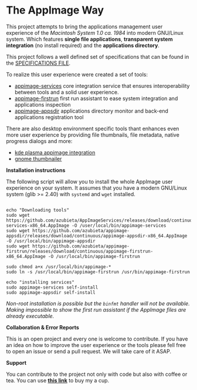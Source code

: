 # The AppImage Way

This project attempts to bring the applications management user experience of the *Macintosh 
System 1.0 ca. 1984* into modern GNU/Linux system. Which features **single file applications**, 
**transparent system integration** (no install required) and the **applications directory**.

This project follows a well defined set of specifications that can be found in the 
[SPECIFICATIONS FILE](https://github.com/azubieta/TheAppImageWay/blob/master/SPECIFICATION.md).

To realize this user experience were created a set of tools:
- [appimage-services](https://github.com/azubieta/AppImageServices) core integration service that ensures interoperability
 between tools and a solid user experience.
- [appimage-firstrun](https://github.com/azubieta/appimage-firstrun) first run assistant to ease system integration and applications inspection
- [appimage-appsdir](https://github.com/azubieta/appimage-appsdir) applications directory monitor and back-end applications 
registration tool

There are also desktop environment specific tools thant enhances even more user experience
by providing file thumbnails, file metadata, native progress dialogs and more:
- [kde plasma appimage integration](https://github.com/azubieta/plasma-appimage-integration)
- [gnome thumbnailer](https://github.com/azubieta/appimage-gnome-thumbnailer)



**Installation instructions**

The following script will allow you to install the whole AppImage user experience on your 
system. It assumes that you have a modern GNU/Linux system (glib >= 2.40) with `systemd` 
and `wget` installed. 

 
```

echo "Downloading tools"
sudo wget https://github.com/azubieta/AppImageServices/releases/download/continuous/appimage-services-x86_64.AppImage -O /user/local/bin/appimage-services
sudo wget https://github.com/azubieta/appimage-appsdir/releases/download/continuous/appimage-appsdir-x86_64.AppImage -O /usr/local/bin/appimage-appsdir
sudo wget https://github.com/azubieta/appimage-firstrun/releases/download/continuous/appimage-firstrun-x86_64.AppImage -O /usr/local/bin/appimage-firstrun

sudo chmod a+x /usr/local/bin/appimage-*
sudo ln -s /usr/local/bin/appimage-firstrun /usr/bin/appimage-firstrun

echo "installing services"
sudo appimage-services self-install
sudo appimage-appsdir self-install

```

_Non-root installation is possible but the `binfmt` handler will not be available. Making
impossible to show the first run assistant if the AppImage files are already executable._

**Collaboration & Error Reports**

This is an open project and every one is welcome to contribute. If you have an idea on how
to improve the user experience or the tools please fell free to open an issue or send a pull
request. We will take care of it ASAP.

**Support**

You can contribute to the project not only with code but also with coffee or tea. You can 
use [**this link**](https://www.paypal.com/paypalme2/azubieta) to buy my a cup.